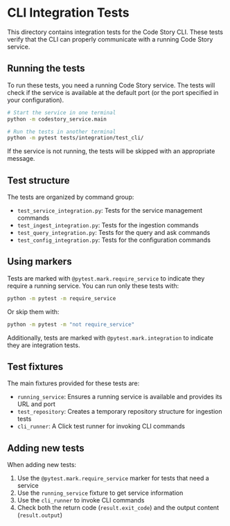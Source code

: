 # CLI Integration Tests

This directory contains integration tests for the Code Story CLI. These tests verify that the CLI can properly communicate with a running Code Story service.

## Running the tests

To run these tests, you need a running Code Story service. The tests will check if the service is available at the default port (or the port specified in your configuration).

```bash
# Start the service in one terminal
python -m codestory_service.main

# Run the tests in another terminal
python -m pytest tests/integration/test_cli/
```

If the service is not running, the tests will be skipped with an appropriate message.

## Test structure

The tests are organized by command group:

- `test_service_integration.py`: Tests for the service management commands
- `test_ingest_integration.py`: Tests for the ingestion commands
- `test_query_integration.py`: Tests for the query and ask commands
- `test_config_integration.py`: Tests for the configuration commands

## Using markers

Tests are marked with `@pytest.mark.require_service` to indicate they require a running service. You can run only these tests with:

```bash
python -m pytest -m require_service
```

Or skip them with:

```bash
python -m pytest -m "not require_service"
```

Additionally, tests are marked with `@pytest.mark.integration` to indicate they are integration tests.

## Test fixtures

The main fixtures provided for these tests are:

- `running_service`: Ensures a running service is available and provides its URL and port
- `test_repository`: Creates a temporary repository structure for ingestion tests
- `cli_runner`: A Click test runner for invoking CLI commands

## Adding new tests

When adding new tests:

1. Use the `@pytest.mark.require_service` marker for tests that need a service
2. Use the `running_service` fixture to get service information
3. Use the `cli_runner` to invoke CLI commands
4. Check both the return code (`result.exit_code`) and the output content (`result.output`)